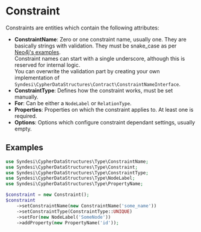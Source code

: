 # Constraint

Constraints are entities which contain the following attributes:

- **ConstraintName**: Zero or one constraint name, usually one. They are basically strings with validation. They must be
  snake_case as per [Neo4j's examples](https://neo4j.com/docs/cypher-manual/current/constraints/examples/).  
  Constraint names can start with a single underscore, although this is reserved for internal logic.  
  You can overwrite the validation part by creating your own implementation of
  `Syndesi\CypherDataStructures\Contract\ConstraintNameInterface`.
- **ConstraintType**: Defines how the constraint works, must be set manually.
- **For**: Can be either a `NodeLabel` or `RelationType`.
- **Properties**: Properties on which the constraint applies to. At least one is required.
- **Options**: Options which configure constraint dependant settings, usually empty.

## Examples

```php
use Syndesi\CypherDataStructures\Type\ConstraintName;
use Syndesi\CypherDataStructures\Type\Constraint;
use Syndesi\CypherDataStructures\Type\ConstraintType;
use Syndesi\CypherDataStructures\Type\NodeLabel;
use Syndesi\CypherDataStructures\Type\PropertyName;

$constraint = new Constraint();
$constraint
    ->setConstraintName(new ConstraintName('some_name'))
    ->setConstraintType(ConstraintType::UNIQUE)
    ->setFor(new NodeLabel('SomeNode'))
    ->addProperty(new PropertyName('id'));
```
